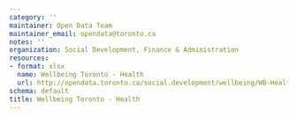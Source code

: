 ```yaml
---
category: ''
maintainer: Open Data Team
maintainer_email: opendata@toronto.ca
notes: ''
organization: Social Development, Finance & Administration
resources:
- format: xlsx
  name: Wellbeing Toronto - Health
  url: http://opendata.toronto.ca/social.development/wellbeing/WB-Health.xlsx
schema: default
title: Wellbeing Toronto - Health
---
```

